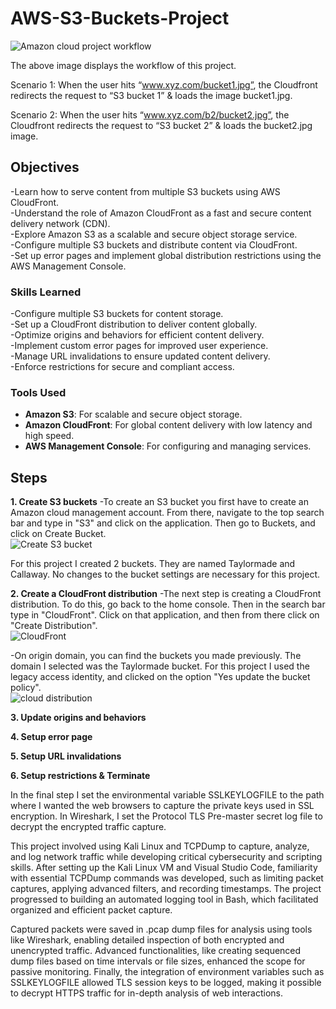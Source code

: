 # AWS-S3-Buckets-Project
![Amazon cloud project workflow](https://github.com/user-attachments/assets/63041ff6-ee92-4449-af55-02fbcb6faea1)

The above image displays the workflow of this project. 

Scenario 1: When the user hits “www.xyz.com/bucket1.jpg”, the Cloudfront redirects the request to “S3 bucket 1” & loads the image bucket1.jpg.

Scenario 2: When the user hits “www.xyz.com/b2/bucket2.jpg”, the Cloudfront redirects the request to “S3 bucket 2” & loads the bucket2.jpg image. 
## Objectives

  -Learn how to serve content from multiple S3 buckets using AWS CloudFront. <br>
  -Understand the role of Amazon CloudFront as a fast and secure content delivery network (CDN). <br>
  -Explore Amazon S3 as a scalable and secure object storage service. <br>
  -Configure multiple S3 buckets and distribute content via CloudFront. <br>
  -Set up error pages and implement global distribution restrictions using the AWS Management Console. <br>

### Skills Learned

  -Configure multiple S3 buckets for content storage. <br>
  -Set up a CloudFront distribution to deliver content globally. <br>
  -Optimize origins and behaviors for efficient content delivery. <br>
  -Implement custom error pages for improved user experience. <br>
  -Manage URL invalidations to ensure updated content delivery. <br>
  -Enforce restrictions for secure and compliant access. <br>
 
### Tools Used

- **Amazon S3**: For scalable and secure object storage.
- **Amazon CloudFront**: For global content delivery with low latency and high speed.
- **AWS Management Console**: For configuring and managing services.

## Steps
**1. Create S3 buckets** 
-To create an S3 bucket you first have to create an Amazon cloud management account. From there, navigate to the top search bar and type in "S3" and click on the application. Then go to Buckets, and click on Create Bucket.<br>
![Create S3 bucket](https://github.com/user-attachments/assets/a68a11b9-2af4-4f43-a779-5f046280e815)<br>

For this project I created 2 buckets. They are named Taylormade and Callaway. No changes to the bucket settings are necessary for this project.<br>
   
**2. Create a CloudFront distribution** 
-The next step is creating a CloudFront distribution. To do this, go back to the home console. Then in the search bar type in "CloudFront". Click on that application, and then from there click on "Create Distribution". <br>
![CloudFront](https://github.com/user-attachments/assets/85075471-bf8b-475e-b1dc-cabe378d4383)<br>

-On origin domain, you can find the buckets you made previously. The domain I selected was the Taylormade bucket. For this project I used the legacy access identity, and clicked on the option "Yes update the bucket policy".<br>
![cloud distribution](https://github.com/user-attachments/assets/acc29bbd-e22d-411b-9cea-b2ba99f8e172) <br>


**3. Update origins and behaviors**<br>

**4. Setup error page** 

**5. Setup URL invalidations** 

**6. Setup restrictions & Terminate** 

In the final step I set the environmental variable SSLKEYLOGFILE to the path where I wanted the web browsers to capture the private keys used in SSL encryption. In Wireshark, I set the Protocol TLS Pre-master secret log file to decrypt the encrypted traffic capture.<br>

This project involved using Kali Linux and TCPDump to capture, analyze, and log network traffic while developing critical cybersecurity and scripting skills. After setting up the Kali Linux VM and Visual Studio Code, familiarity with essential TCPDump commands was developed, such as limiting packet captures, applying advanced filters, and recording timestamps. The project progressed to building an automated logging tool in Bash, which facilitated organized and efficient packet capture.

Captured packets were saved in .pcap dump files for analysis using tools like Wireshark, enabling detailed inspection of both encrypted and unencrypted traffic. Advanced functionalities, like creating sequenced dump files based on time intervals or file sizes, enhanced the scope for passive monitoring. Finally, the integration of environment variables such as SSLKEYLOGFILE allowed TLS session keys to be logged, making it possible to decrypt HTTPS traffic for in-depth analysis of web interactions.
